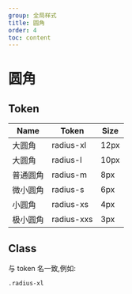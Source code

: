 ```yaml
---
group: 全局样式
title: 圆角
order: 4
toc: content
---
```


# 圆角

## Token

| Name     | Token      | Size |
| -------- | ---------- | ---- |
| 大圆角   | radius-xl  | 12px |
| 大圆角   | radius-l   | 10px |
| 普通圆角 | radius-m   | 8px  |
| 微小圆角 | radius-s   | 6px  |
| 小圆角   | radius-xs  | 4px  |
| 极小圆角 | radius-xxs | 3px  |

## Class

与 token 名一致,例如:

```bash
.radius-xl
```
